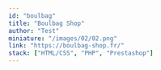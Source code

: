 ```yaml
---
id: "boulbag"
title: "Boulbag Shop"
author: "Test"
miniature: "/images/02/02.png"
link: "https://boulbag-shop.fr/"
stack: ["HTML/CSS", "PHP", "Prestashop"]
---
```


